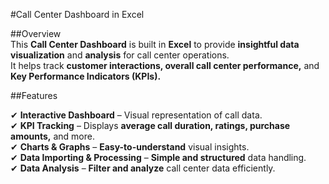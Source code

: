#Call Center Dashboard in Excel  

##Overview  
This **Call Center Dashboard** is built in **Excel** to provide **insightful data visualization** and **analysis** for call center operations.  
It helps track **customer interactions, overall call center performance,** and **Key Performance Indicators (KPIs).**  

##Features  

✔ **Interactive Dashboard** – Visual representation of call data.  
✔ **KPI Tracking** – Displays **average call duration, ratings, purchase amounts,** and more.  
✔ **Charts & Graphs** – **Easy-to-understand** visual insights.  
✔ **Data Importing & Processing** – **Simple and structured** data handling.  
✔ **Data Analysis** – **Filter and analyze** call center data efficiently.  

